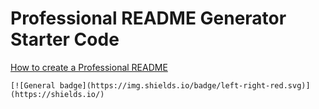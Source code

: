 # Professional README Generator Starter Code

[How to create a Professional README](https://coding-boot-camp.github.io/full-stack/github/professional-readme-guide)

    [![General badge](https://img.shields.io/badge/left-right-red.svg)](https://shields.io/)